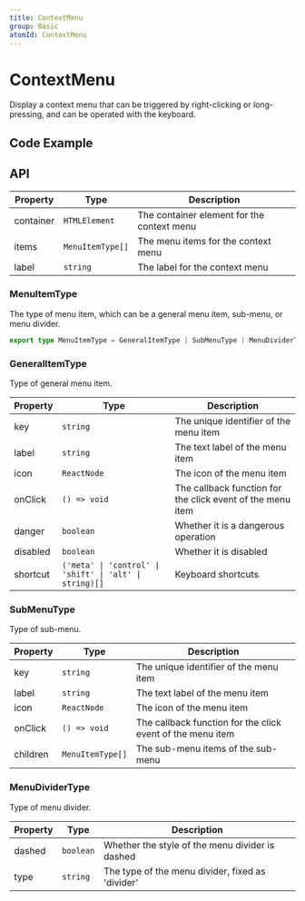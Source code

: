 ```yaml
---
title: ContextMenu
group: Basic
atomId: ContextMenu
---
```


# ContextMenu

Display a context menu that can be triggered by right-clicking or long-pressing, and can be operated with the keyboard.

## Code Example

<code src="./demos/index.tsx" center iframe title="Right click menu" description="Right click the screen"></code>

## API

| Property  | Type             | Description                                |
| --------- | ---------------- | ------------------------------------------ |
| container | `HTMLElement`    | The container element for the context menu |
| items     | `MenuItemType[]` | The menu items for the context menu        |
| label     | `string`         | The label for the context menu             |

### MenuItemType

The type of menu item, which can be a general menu item, sub-menu, or menu divider.

```ts
export type MenuItemType = GeneralItemType | SubMenuType | MenuDividerType;
```

### GeneralItemType

Type of general menu item.

| Property | Type                                                    | Description                                                |
| -------- | ------------------------------------------------------- | ---------------------------------------------------------- |
| key      | `string`                                                | The unique identifier of the menu item                     |
| label    | `string`                                                | The text label of the menu item                            |
| icon     | `ReactNode`                                             | The icon of the menu item                                  |
| onClick  | `() => void`                                            | The callback function for the click event of the menu item |
| danger   | `boolean`                                               | Whether it is a dangerous operation                        |
| disabled | `boolean`                                               | Whether it is disabled                                     |
| shortcut | `('meta' \| 'control' \| 'shift' \| 'alt' \| string)[]` | Keyboard shortcuts                                         |

### SubMenuType

Type of sub-menu.

| Property | Type             | Description                                                |
| -------- | ---------------- | ---------------------------------------------------------- |
| key      | `string`         | The unique identifier of the menu item                     |
| label    | `string`         | The text label of the menu item                            |
| icon     | `ReactNode`      | The icon of the menu item                                  |
| onClick  | `() => void`     | The callback function for the click event of the menu item |
| children | `MenuItemType[]` | The sub-menu items of the sub-menu                         |

### MenuDividerType

Type of menu divider.

| Property | Type      | Description                                      |
| -------- | --------- | ------------------------------------------------ |
| dashed   | `boolean` | Whether the style of the menu divider is dashed  |
| type     | `string`  | The type of the menu divider, fixed as 'divider' |
